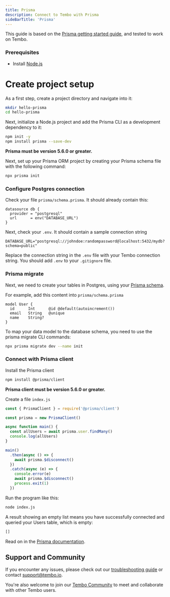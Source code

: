 ```yaml
---
title: Prisma
description: Connect to Tembo with Prisma
sideBarTitle: 'Prisma'
---
```


This guide is based on the [Prisma getting started guide](https://www.prisma.io/docs/getting-started/setup-prisma/start-from-scratch/relational-databases-node-postgresql), and tested to work on Tembo.

### Prerequisites

- Install [Node.js](https://nodejs.org/en)

# Create project setup

As a first step, create a project directory and navigate into it:

```bash
mkdir hello-prisma
cd hello-prisma
```

Next, initialize a Node.js project and add the Prisma CLI as a development dependency to it:

```bash
npm init -y
npm install prisma --save-dev
```

**Prisma must be version 5.6.0 or greater.**

Next, set up your Prisma ORM project by creating your Prisma schema file with the following command:
```bash
npx prisma init
```

### Configure Postgres connection

Check your file `prisma/schema.prisma`. It should already contain this:

```
datasource db {
  provider = "postgresql"
  url      = env("DATABASE_URL")
}
```

Next, check your `.env`. It should contain a sample connection string

```
DATABASE_URL="postgresql://johndoe:randompassword@localhost:5432/mydb?schema=public"
```

Replace the connection string in the `.env` file with your Tembo connection string. You should add `.env` to your `.gitignore` file.

### Prisma migrate

Next, we need to create your tables in Postgres, using your [Prisma schema](https://www.prisma.io/docs/orm/prisma-schema).

For example, add this content into `prisma/schema.prisma`

```
model User {
  id      Int      @id @default(autoincrement())
  email   String   @unique
  name    String?
}
```

To map your data model to the database schema, you need to use the prisma migrate CLI commands:

```bash
npx prisma migrate dev --name init
```

### Connect with Prisma client

Install the Prisma client

```bash
npm install @prisma/client
```

**Prisma client must be version 5.6.0 or greater.**

Create a file `index.js`

```javascript
const { PrismaClient } = require('@prisma/client')

const prisma = new PrismaClient()

async function main() {
  const allUsers = await prisma.user.findMany()
  console.log(allUsers)
}

main()
  .then(async () => {
    await prisma.$disconnect()
  })
  .catch(async (e) => {
    console.error(e)
    await prisma.$disconnect()
    process.exit(1)
  })
```

Run the program like this:

```bash
node index.js
```

A result showing an empty list means you have successfully connected and queried your Users table, which is empty:

```bash
[]
```

Read on in the [Prisma documentation](https://www.prisma.io/docs/getting-started/setup-prisma/start-from-scratch/relational-databases/querying-the-database-node-postgresql).

## Support and Community

If you encounter any issues, please check out our [troubleshooting guide](/docs/product/cloud/troubleshooting) or contact [support@tembo.io](mailto:support@tembo.io).

You're also welcome to join our [Tembo Community](https://join.slack.com/t/tembocommunity/shared_invite/zt-23o25qt91-AnZoC1jhLMLubwia4GeNGw) to meet and collaborate with other Tembo users.
